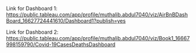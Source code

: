 Link for Dashboard 1: https://public.tableau.com/app/profile/muthalib.abdul7040/viz/AirBnBDashBoard_16627724441610/Dashboard1?publish=yes

Link for Dashboard 2: https://public.tableau.com/app/profile/muthalib.abdul7040/viz/Book1_16667998159790/Covid-19CasesDeathsDashboard
